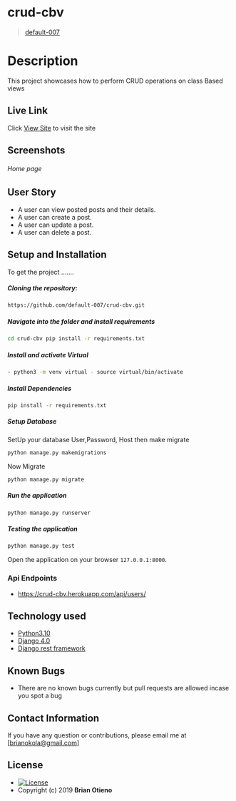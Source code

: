 # crud-cbv

> [default-007](https://github.com/default-007)

# Description

This project showcases how to perform CRUD operations on class Based views

## Live Link

Click [View Site](https://awwwards-007.herokuapp.com/) to visit the site

## Screenshots

###### Home page

## User Story

- A user can view posted posts and their details.
- A user can create a post.
- A user can update a post.
- A user can delete a post.

## Setup and Installation

To get the project .......

##### Cloning the repository:

```bash
https://github.com/default-007/crud-cbv.git
```

##### Navigate into the folder and install requirements

```bash
cd crud-cbv pip install -r requirements.txt
```

##### Install and activate Virtual

```bash
- python3 -m venv virtual - source virtual/bin/activate
```

##### Install Dependencies

```bash
pip install -r requirements.txt
```

##### Setup Database

SetUp your database User,Password, Host then make migrate

```bash
python manage.py makemigrations
```

Now Migrate

```bash
python manage.py migrate
```

##### Run the application

```bash
python manage.py runserver
```

##### Testing the application

```bash
python manage.py test
```

Open the application on your browser `127.0.0.1:8000`.

### Api Endpoints

- https://crud-cbv.herokuapp.com/api/users/

## Technology used

- [Python3.10](https://www.python.org/)
- [Django 4.0](https://docs.djangoproject.com/en/4.0/)
- [Django rest framework](https://heroku.com)

## Known Bugs

- There are no known bugs currently but pull requests are allowed incase you spot a bug

## Contact Information

If you have any question or contributions, please email me at [brianokola@gmail.com]

## License

- [![License](https://img.shields.io/packagist/l/loopline-systems/closeio-api-wrapper.svg)](https://github.com/default-007/awwwards/blob/master/LICENSE)
- Copyright (c) 2019 **Brian Otieno**
